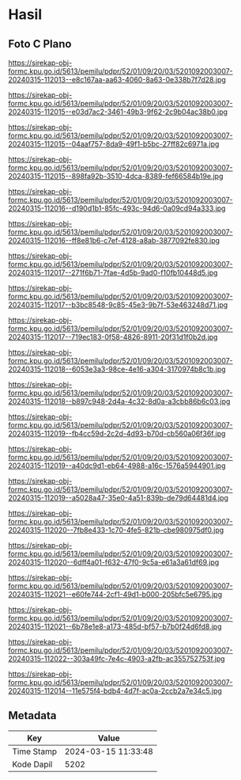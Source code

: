 # Hasil

## Foto C Plano

https://sirekap-obj-formc.kpu.go.id/5613/pemilu/pdpr/52/01/09/20/03/5201092003007-20240315-112013--e8c167aa-aa63-4060-8a63-0e338b7f7d28.jpg

https://sirekap-obj-formc.kpu.go.id/5613/pemilu/pdpr/52/01/09/20/03/5201092003007-20240315-112015--e03d7ac2-3461-49b3-9f62-2c9b04ac38b0.jpg

https://sirekap-obj-formc.kpu.go.id/5613/pemilu/pdpr/52/01/09/20/03/5201092003007-20240315-112015--04aaf757-8da9-49f1-b5bc-27ff82c6971a.jpg

https://sirekap-obj-formc.kpu.go.id/5613/pemilu/pdpr/52/01/09/20/03/5201092003007-20240315-112015--898fa92b-3510-4dca-8389-fef66584b19e.jpg

https://sirekap-obj-formc.kpu.go.id/5613/pemilu/pdpr/52/01/09/20/03/5201092003007-20240315-112016--d190d1b1-85fc-493c-94d6-0a09cd94a333.jpg

https://sirekap-obj-formc.kpu.go.id/5613/pemilu/pdpr/52/01/09/20/03/5201092003007-20240315-112016--ff8e81b6-c7ef-4128-a8ab-3877092fe830.jpg

https://sirekap-obj-formc.kpu.go.id/5613/pemilu/pdpr/52/01/09/20/03/5201092003007-20240315-112017--271f6b71-7fae-4d5b-9ad0-f10fb10448d5.jpg

https://sirekap-obj-formc.kpu.go.id/5613/pemilu/pdpr/52/01/09/20/03/5201092003007-20240315-112017--b3bc8548-9c85-45e3-9b7f-53e463248d71.jpg

https://sirekap-obj-formc.kpu.go.id/5613/pemilu/pdpr/52/01/09/20/03/5201092003007-20240315-112017--719ec183-0f58-4826-8911-20f31d1f0b2d.jpg

https://sirekap-obj-formc.kpu.go.id/5613/pemilu/pdpr/52/01/09/20/03/5201092003007-20240315-112018--6053e3a3-98ce-4e16-a304-3170974b8c1b.jpg

https://sirekap-obj-formc.kpu.go.id/5613/pemilu/pdpr/52/01/09/20/03/5201092003007-20240315-112018--b897c948-2d4a-4c32-8d0a-a3cbb86b6c03.jpg

https://sirekap-obj-formc.kpu.go.id/5613/pemilu/pdpr/52/01/09/20/03/5201092003007-20240315-112019--fb4cc59d-2c2d-4d93-b70d-cb560a06f36f.jpg

https://sirekap-obj-formc.kpu.go.id/5613/pemilu/pdpr/52/01/09/20/03/5201092003007-20240315-112019--a40dc9d1-eb64-4988-a16c-1576a5944901.jpg

https://sirekap-obj-formc.kpu.go.id/5613/pemilu/pdpr/52/01/09/20/03/5201092003007-20240315-112019--a5028a47-35e0-4a51-839b-de79d64481d4.jpg

https://sirekap-obj-formc.kpu.go.id/5613/pemilu/pdpr/52/01/09/20/03/5201092003007-20240315-112020--7fb8e433-1c70-4fe5-821b-cbe980975df0.jpg

https://sirekap-obj-formc.kpu.go.id/5613/pemilu/pdpr/52/01/09/20/03/5201092003007-20240315-112020--6dff4a01-f632-47f0-9c5a-e61a3a61df69.jpg

https://sirekap-obj-formc.kpu.go.id/5613/pemilu/pdpr/52/01/09/20/03/5201092003007-20240315-112021--e60fe744-2cf1-49d1-b000-205bfc5e6795.jpg

https://sirekap-obj-formc.kpu.go.id/5613/pemilu/pdpr/52/01/09/20/03/5201092003007-20240315-112021--6b78e1e8-a173-485d-bf57-b7b0f24d6fd8.jpg

https://sirekap-obj-formc.kpu.go.id/5613/pemilu/pdpr/52/01/09/20/03/5201092003007-20240315-112022--303a49fc-7e4c-4903-a2fb-ac355752753f.jpg

https://sirekap-obj-formc.kpu.go.id/5613/pemilu/pdpr/52/01/09/20/03/5201092003007-20240315-112014--11e575f4-bdb4-4d7f-ac0a-2ccb2a7e34c5.jpg


## Metadata

| Key        | Value               |
| ---------- | ------------------- |
| Time Stamp | 2024-03-15 11:33:48 |
| Kode Dapil | 5202                |



